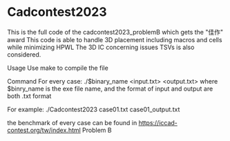 # Cadcontest2023
This is the full code of the cadcontest2023_problemB which gets the "佳作" award
This code is able to handle 3D placement including macros and cells while minimizing HPWL
The 3D IC concerning issues TSVs is also considered. 

Usage 
Use make to compile the file

Command
For every case:
  ./$binary_name <input.txt> <output.txt>
  where $binry_name is the exe file name, and the format of input and output are both .txt format

For example:
  ./Cadcontest2023 case01.txt case01_output.txt

  the benchmark of every case can be found in https://iccad-contest.org/tw/index.html  Problem B
  
  

